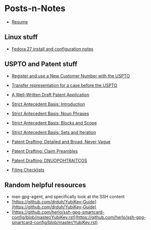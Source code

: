 Posts-n-Notes
===========

* [Resume](resume.md)

## Linux stuff

- [Fedora 27 install and configuration notes](fedora/README.md)

## USPTO and Patent stuff

- [Register and use a New Customer Number with the USPTO](/patents/001-customer-number.md)
- [Transfer representation for a case before the USPTO](/patents/002-transfer-cases.md)
- [A Well-Written Draft Patent Application](/patents/003-drafting-patent-applications.md)
- [Strict Antecedent Basis: Introduction](/patents/004-01-string-antecedent-basis.md)
- [Strict Antecedent Basis: Noun Phrases](/patents/004-02-noun-phrases.md)
- [Strict Antecedent Basis: Blocks and Scope](/patents/004-03-blocks.md)
- [Strict Antecedent Basis: Sets and Iteration](/patents/004-04-sets-iteration.md)
- [Patent Drafting: Detailed and Broad, Never Vague](/patents/005-detailed-and-broad.md)
- [Patent Drafting: Claim Preambles](/patents/006-claim-preambles.md)
- [Patent Drafting: DNUOPOHTRAITCOS](/patents/007-acronyms.md)

- [Filing Checklists](/USPTO/filing-checklists.md)

## Random helpful resources

- man gpg-agent, and specifically look at the SSH content
- [https://github.com/drduh/YubiKey-Guide](https://github.com/drduh/YubiKey-Guide)
- [https://github.com/herlo/ssh-gpg-smartcard-config/blob/master/YubiKey.rst](https://github.com/herlo/ssh-gpg-smartcard-config/blob/master/YubiKey.rst)
